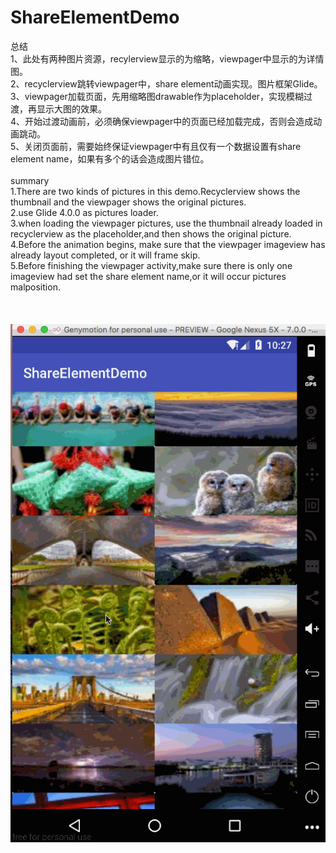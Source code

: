 # ShareElementDemo

总结</br>
1、此处有两种图片资源，recylerview显示的为缩略，viewpager中显示的为详情图。</br>
2、recyclerview跳转viewpager中，share element动画实现。图片框架Glide。</br>
3、viewpager加载页面，先用缩略图drawable作为placeholder，实现模糊过渡，再显示大图的效果。</br>
4、开始过渡动画前，必须确保viewpager中的页面已经加载完成，否则会造成动画跳动。</br>
5、关闭页面前，需要始终保证viewpager中有且仅有一个数据设置有share element name，如果有多个的话会造成图片错位。
</br>
</br>
summary</br>
1.There are two kinds of pictures in this demo.Recyclerview shows the thumbnail and the viewpager shows the original pictures.</br>
2.use Glide 4.0.0 as pictures loader.</br>
3.when loading the viewpager pictures, use the thumbnail already loaded in recyclerview as the placeholder,and then shows the original picture.</br>
4.Before the animation begins, make sure that the viewpager imageview has already layout completed, or it will frame skip.</br>
5.Before finishing the viewpager activity,make sure there is only one imageview had set the share element name,or it will occur pictures malposition. </br>
</br>
</br>
</br>
![image](https://github.com/clm2733227/ShareElementDemo/blob/master/app/gif/animation.gif ) 
</br>
